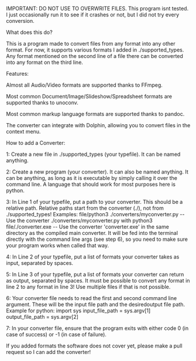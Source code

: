 IMPORTANT: DO NOT USE TO OVERWRITE FILES. This program isnt tested. I just occasionally run it to see if it crashes or not, but I did not try every conversion.

What does this do?

This is a program made to convert files from any format into any
other format. For now, it supports various formats I added in
./supported_types. Any format mentioned on the second line of a file
there can be converted into any format on the third line.

Features:

Almost all Audio/Video formats are supported thanks to FFmpeg.

Most common Document/Image/Slideshow/Spreadsheet formats are supported
thanks to unoconv.

Most common markup language formats are supported thanks to pandoc.

The converter can integrate with Dolphin, allowing you to convert files
in the context menu.

How to add a Converter:

1: Create a new file in ./supported_types (your typefile). It can be
named anything.

2: Create a new program (your converter). It can also
be named anything. It can be anything, as long as it is executable
by simply calling it over the command line. A language that should work
for most purposes here is python.

3: In Line 1 of your typefile, put a path to your converter. This should
be a relative path. Relative paths start from the converter (./), not from
./supported_types! Examples:
file/python3 ./converters/myconverter.py    -- Use the converter ./converters/myconverter.py with python3
file/./converter.exe                        -- Use the converter 'converter.exe' in the same directory as the compiled main converter.
It will be fed into the terminal directly with the command line args (see step 6), so you need to make sure your program works when called that way.

4: In Line 2 of your typefile, put a list of formats your
converter takes as input, separated by spaces.

5: In Line 3 of your typefile, put a list of formats your
converter can return as output, separated by spaces. It must be possible to convert any format in
line 2 to any format in line 3! Use multiple files if that is not
possible.

6: Your converter file needs to read the first and second command line argument.
These will be the input file path and the desiredoutput file path. Example for python:
import sys
input_file_path = sys.argv[1]
output_file_path = sys.argv[2]

7: In your converter file, ensure that the program exits with either code
0 (in case of success) or -1 (in case of failure).

If you added formats the software does not cover yet, please make a pull
request so I can add the converter!
